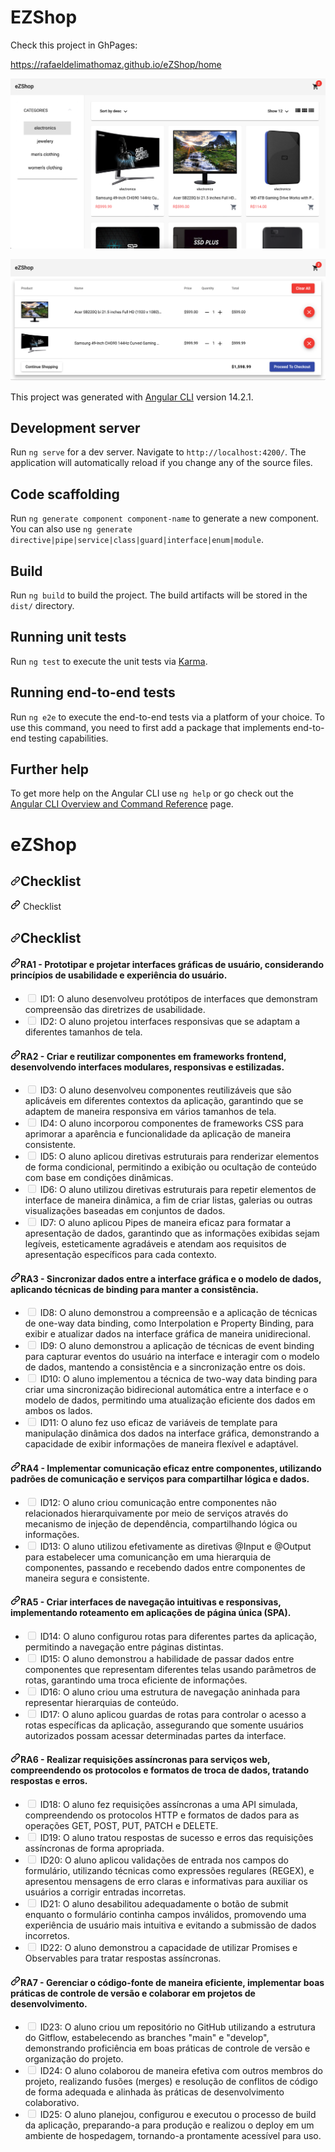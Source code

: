 # EZShop

Check this project in GhPages:

https://rafaeldelimathomaz.github.io/eZShop/home

![Alt Text](https://github.com/RafaeldeLimaThomaz/eZShop/blob/main/src/assets/1.png)

![Alt Text](https://github.com/RafaeldeLimaThomaz/eZShop/blob/main/src/assets/2.png)




This project was generated with [Angular CLI](https://github.com/angular/angular-cli) version 14.2.1.

## Development server

Run `ng serve` for a dev server. Navigate to `http://localhost:4200/`. The application will automatically reload if you change any of the source files.

## Code scaffolding

Run `ng generate component component-name` to generate a new component. You can also use `ng generate directive|pipe|service|class|guard|interface|enum|module`.

## Build

Run `ng build` to build the project. The build artifacts will be stored in the `dist/` directory.

## Running unit tests

Run `ng test` to execute the unit tests via [Karma](https://karma-runner.github.io).

## Running end-to-end tests

Run `ng e2e` to execute the end-to-end tests via a platform of your choice. To use this command, you need to first add a package that implements end-to-end testing capabilities.

## Further help

To get more help on the Angular CLI use `ng help` or go check out the [Angular CLI Overview and Command Reference](https://angular.io/cli) page.
# eZShop


<h2 tabindex="-1" dir="auto"><a id="user-content-checklist" class="anchor" aria-hidden="true" tabindex="-1" href="#checklist"><svg class="octicon octicon-link" viewBox="0 0 16 16" version="1.1" width="16" height="16" aria-hidden="true"><path d="m7.775 3.275 1.25-1.25a3.5 3.5 0 1 1 4.95 4.95l-2.5 2.5a3.5 3.5 0 0 1-4.95 0 .751.751 0 0 1 .018-1.042.751.751 0 0 1 1.042-.018 1.998 1.998 0 0 0 2.83 0l2.5-2.5a2.002 2.002 0 0 0-2.83-2.83l-1.25 1.25a.751.751 0 0 1-1.042-.018.751.751 0 0 1-.018-1.042Zm-4.69 9.64a1.998 1.998 0 0 0 2.83 0l1.25-1.25a.751.751 0 0 1 1.042.018.751.751 0 0 1 .018 1.042l-1.25 1.25a3.5 3.5 0 1 1-4.95-4.95l2.5-2.5a3.5 3.5 0 0 1 4.95 0 .751.751 0 0 1-.018 1.042.751.751 0 0 1-1.042.018 1.998 1.998 0 0 0-2.83 0l-2.5 2.5a1.998 1.998 0 0 0 0 2.83Z"></path></svg></a>Checklist</h2>
<a id="user-content-checklist" class="anchor" aria-hidden="true" tabindex="-1" href="#checklist"><svg class="octicon octicon-link" viewBox="0 0 16 16" version="1.1" width="16" height="16" aria-hidden="true"><path d="m7.775 3.275 1.25-1.25a3.5 3.5 0 1 1 4.95 4.95l-2.5 2.5a3.5 3.5 0 0 1-4.95 0 .751.751 0 0 1 .018-1.042.751.751 0 0 1 1.042-.018 1.998 1.998 0 0 0 2.83 0l2.5-2.5a2.002 2.002 0 0 0-2.83-2.83l-1.25 1.25a.751.751 0 0 1-1.042-.018.751.751 0 0 1-.018-1.042Zm-4.69 9.64a1.998 1.998 0 0 0 2.83 0l1.25-1.25a.751.751 0 0 1 1.042.018.751.751 0 0 1 .018 1.042l-1.25 1.25a3.5 3.5 0 1 1-4.95-4.95l2.5-2.5a3.5 3.5 0 0 1 4.95 0 .751.751 0 0 1-.018 1.042.751.751 0 0 1-1.042.018 1.998 1.998 0 0 0-2.83 0l-2.5 2.5a1.998 1.998 0 0 0 0 2.83Z"></path></svg></a>
Checklist
<h2 tabindex="-1" dir="auto"><a id="user-content-checklist" class="anchor" aria-hidden="true" tabindex="-1" href="#checklist"><svg class="octicon octicon-link" viewBox="0 0 16 16" version="1.1" width="16" height="16" aria-hidden="true"><path d="m7.775 3.275 1.25-1.25a3.5 3.5 0 1 1 4.95 4.95l-2.5 2.5a3.5 3.5 0 0 1-4.95 0 .751.751 0 0 1 .018-1.042.751.751 0 0 1 1.042-.018 1.998 1.998 0 0 0 2.83 0l2.5-2.5a2.002 2.002 0 0 0-2.83-2.83l-1.25 1.25a.751.751 0 0 1-1.042-.018.751.751 0 0 1-.018-1.042Zm-4.69 9.64a1.998 1.998 0 0 0 2.83 0l1.25-1.25a.751.751 0 0 1 1.042.018.751.751 0 0 1 .018 1.042l-1.25 1.25a3.5 3.5 0 1 1-4.95-4.95l2.5-2.5a3.5 3.5 0 0 1 4.95 0 .751.751 0 0 1-.018 1.042.751.751 0 0 1-1.042.018 1.998 1.998 0 0 0-2.83 0l-2.5 2.5a1.998 1.998 0 0 0 0 2.83Z"></path></svg></a>Checklist</h2>
<h4 tabindex="-1" dir="auto"><a id="user-content-ra1---prototipar-e-projetar-interfaces-gráficas-de-usuário-considerando-princípios-de-usabilidade-e-experiência-do-usuário" class="anchor" aria-hidden="true" tabindex="-1" href="#ra1---prototipar-e-projetar-interfaces-gráficas-de-usuário-considerando-princípios-de-usabilidade-e-experiência-do-usuário"><svg class="octicon octicon-link" viewBox="0 0 16 16" version="1.1" width="16" height="16" aria-hidden="true"><path d="m7.775 3.275 1.25-1.25a3.5 3.5 0 1 1 4.95 4.95l-2.5 2.5a3.5 3.5 0 0 1-4.95 0 .751.751 0 0 1 .018-1.042.751.751 0 0 1 1.042-.018 1.998 1.998 0 0 0 2.83 0l2.5-2.5a2.002 2.002 0 0 0-2.83-2.83l-1.25 1.25a.751.751 0 0 1-1.042-.018.751.751 0 0 1-.018-1.042Zm-4.69 9.64a1.998 1.998 0 0 0 2.83 0l1.25-1.25a.751.751 0 0 1 1.042.018.751.751 0 0 1 .018 1.042l-1.25 1.25a3.5 3.5 0 1 1-4.95-4.95l2.5-2.5a3.5 3.5 0 0 1 4.95 0 .751.751 0 0 1-.018 1.042.751.751 0 0 1-1.042.018 1.998 1.998 0 0 0-2.83 0l-2.5 2.5a1.998 1.998 0 0 0 0 2.83Z"></path></svg></a>RA1 - Prototipar e projetar interfaces gráficas de usuário, considerando princípios de usabilidade e experiência do usuário.</h4>
<ul class="contains-task-list">
<li class="task-list-item"><input type="checkbox" id="" disabled="" class="task-list-item-checkbox"> ID1: O aluno desenvolveu protótipos de interfaces que demonstram compreensão das diretrizes de usabilidade.</li>
<li class="task-list-item"><input type="checkbox" id="" disabled="" class="task-list-item-checkbox"> ID2: O aluno projetou interfaces responsivas que se adaptam a diferentes tamanhos de tela.</li>
</ul>
<h4 tabindex="-1" dir="auto"><a id="user-content-ra2---criar-e-reutilizar-componentes-em-frameworks-frontend-desenvolvendo-interfaces-modulares-responsivas-e-estilizadas" class="anchor" aria-hidden="true" tabindex="-1" href="#ra2---criar-e-reutilizar-componentes-em-frameworks-frontend-desenvolvendo-interfaces-modulares-responsivas-e-estilizadas"><svg class="octicon octicon-link" viewBox="0 0 16 16" version="1.1" width="16" height="16" aria-hidden="true"><path d="m7.775 3.275 1.25-1.25a3.5 3.5 0 1 1 4.95 4.95l-2.5 2.5a3.5 3.5 0 0 1-4.95 0 .751.751 0 0 1 .018-1.042.751.751 0 0 1 1.042-.018 1.998 1.998 0 0 0 2.83 0l2.5-2.5a2.002 2.002 0 0 0-2.83-2.83l-1.25 1.25a.751.751 0 0 1-1.042-.018.751.751 0 0 1-.018-1.042Zm-4.69 9.64a1.998 1.998 0 0 0 2.83 0l1.25-1.25a.751.751 0 0 1 1.042.018.751.751 0 0 1 .018 1.042l-1.25 1.25a3.5 3.5 0 1 1-4.95-4.95l2.5-2.5a3.5 3.5 0 0 1 4.95 0 .751.751 0 0 1-.018 1.042.751.751 0 0 1-1.042.018 1.998 1.998 0 0 0-2.83 0l-2.5 2.5a1.998 1.998 0 0 0 0 2.83Z"></path></svg></a>RA2 - Criar e reutilizar componentes em frameworks frontend, desenvolvendo interfaces modulares, responsivas e estilizadas.</h4>
<ul class="contains-task-list">
<li class="task-list-item"><input type="checkbox" id="" disabled="" class="task-list-item-checkbox"> ID3: O aluno desenvolveu componentes reutilizáveis que são aplicáveis em diferentes contextos da aplicação, garantindo que se adaptem de maneira responsiva em vários tamanhos de tela.</li>
<li class="task-list-item"><input type="checkbox" id="" disabled="" class="task-list-item-checkbox"> ID4: O aluno incorporou componentes de frameworks CSS para aprimorar a aparência e funcionalidade da aplicação de maneira consistente.</li>
<li class="task-list-item"><input type="checkbox" id="" disabled="" class="task-list-item-checkbox"> ID5: O aluno aplicou diretivas estruturais para renderizar elementos de forma condicional, permitindo a exibição ou ocultação de conteúdo com base em condições dinâmicas.</li>
<li class="task-list-item"><input type="checkbox" id="" disabled="" class="task-list-item-checkbox"> ID6: O aluno utilizou diretivas estruturais para repetir elementos de interface de maneira dinâmica, a fim de criar listas, galerias ou outras visualizações baseadas em conjuntos de dados.</li>
<li class="task-list-item"><input type="checkbox" id="" disabled="" class="task-list-item-checkbox"> ID7: O aluno aplicou Pipes de maneira eficaz para formatar a apresentação de dados, garantindo que as informações exibidas sejam legíveis, esteticamente agradáveis e atendam aos requisitos de apresentação específicos para cada contexto.</li>
</ul>
<h4 tabindex="-1" dir="auto"><a id="user-content-ra3---sincronizar-dados-entre-a-interface-gráfica-e-o-modelo-de-dados-aplicando-técnicas-de-binding-para-manter-a-consistência" class="anchor" aria-hidden="true" tabindex="-1" href="#ra3---sincronizar-dados-entre-a-interface-gráfica-e-o-modelo-de-dados-aplicando-técnicas-de-binding-para-manter-a-consistência"><svg class="octicon octicon-link" viewBox="0 0 16 16" version="1.1" width="16" height="16" aria-hidden="true"><path d="m7.775 3.275 1.25-1.25a3.5 3.5 0 1 1 4.95 4.95l-2.5 2.5a3.5 3.5 0 0 1-4.95 0 .751.751 0 0 1 .018-1.042.751.751 0 0 1 1.042-.018 1.998 1.998 0 0 0 2.83 0l2.5-2.5a2.002 2.002 0 0 0-2.83-2.83l-1.25 1.25a.751.751 0 0 1-1.042-.018.751.751 0 0 1-.018-1.042Zm-4.69 9.64a1.998 1.998 0 0 0 2.83 0l1.25-1.25a.751.751 0 0 1 1.042.018.751.751 0 0 1 .018 1.042l-1.25 1.25a3.5 3.5 0 1 1-4.95-4.95l2.5-2.5a3.5 3.5 0 0 1 4.95 0 .751.751 0 0 1-.018 1.042.751.751 0 0 1-1.042.018 1.998 1.998 0 0 0-2.83 0l-2.5 2.5a1.998 1.998 0 0 0 0 2.83Z"></path></svg></a>RA3 - Sincronizar dados entre a interface gráfica e o modelo de dados, aplicando técnicas de binding para manter a consistência.</h4>
<ul class="contains-task-list">
<li class="task-list-item"><input type="checkbox" id="" disabled="" class="task-list-item-checkbox"> ID8: O aluno demonstrou a compreensão e a aplicação de técnicas de one-way data binding, como Interpolation e Property Binding, para exibir e atualizar dados na interface gráfica de maneira unidirecional.</li>
<li class="task-list-item"><input type="checkbox" id="" disabled="" class="task-list-item-checkbox"> ID9: O aluno demonstrou a aplicação de técnicas de event binding para capturar eventos do usuário na interface e interagir com o modelo de dados, mantendo a consistência e a sincronização entre os dois.</li>
<li class="task-list-item"><input type="checkbox" id="" disabled="" class="task-list-item-checkbox"> ID10: O aluno implementou a técnica de two-way data binding para criar uma sincronização bidirecional automática entre a interface e o modelo de dados, permitindo uma atualização eficiente dos dados em ambos os lados.</li>
<li class="task-list-item"><input type="checkbox" id="" disabled="" class="task-list-item-checkbox"> ID11: O aluno fez uso eficaz de variáveis de template para manipulação dinâmica dos dados na interface gráfica, demonstrando a capacidade de exibir informações de maneira flexível e adaptável.</li>
</ul>
<h4 tabindex="-1" dir="auto"><a id="user-content-ra4---implementar-comunicação-eficaz-entre-componentes-utilizando-padrões-de-comunicação-e-serviços-para-compartilhar-lógica-e-dados" class="anchor" aria-hidden="true" tabindex="-1" href="#ra4---implementar-comunicação-eficaz-entre-componentes-utilizando-padrões-de-comunicação-e-serviços-para-compartilhar-lógica-e-dados"><svg class="octicon octicon-link" viewBox="0 0 16 16" version="1.1" width="16" height="16" aria-hidden="true"><path d="m7.775 3.275 1.25-1.25a3.5 3.5 0 1 1 4.95 4.95l-2.5 2.5a3.5 3.5 0 0 1-4.95 0 .751.751 0 0 1 .018-1.042.751.751 0 0 1 1.042-.018 1.998 1.998 0 0 0 2.83 0l2.5-2.5a2.002 2.002 0 0 0-2.83-2.83l-1.25 1.25a.751.751 0 0 1-1.042-.018.751.751 0 0 1-.018-1.042Zm-4.69 9.64a1.998 1.998 0 0 0 2.83 0l1.25-1.25a.751.751 0 0 1 1.042.018.751.751 0 0 1 .018 1.042l-1.25 1.25a3.5 3.5 0 1 1-4.95-4.95l2.5-2.5a3.5 3.5 0 0 1 4.95 0 .751.751 0 0 1-.018 1.042.751.751 0 0 1-1.042.018 1.998 1.998 0 0 0-2.83 0l-2.5 2.5a1.998 1.998 0 0 0 0 2.83Z"></path></svg></a>RA4 - Implementar comunicação eficaz entre componentes, utilizando padrões de comunicação e serviços para compartilhar lógica e dados.</h4>
<ul class="contains-task-list">
<li class="task-list-item"><input type="checkbox" id="" disabled="" class="task-list-item-checkbox"> ID12: O aluno criou comunicação entre componentes não relacionados hierarquivamente por meio de serviços através do mecanismo de injeção de dependência, compartilhando lógica ou informações.</li>
<li class="task-list-item"><input type="checkbox" id="" disabled="" class="task-list-item-checkbox"> ID13: O aluno utilizou efetivamente as diretivas @Input e @Output para estabelecer uma comunicanção em uma hierarquia de componentes, passando e recebendo dados entre componentes de maneira segura e consistente.</li>
</ul>
<h4 tabindex="-1" dir="auto"><a id="user-content-ra5---criar-interfaces-de-navegação-intuitivas-e-responsivas-implementando-roteamento-em-aplicações-de-página-única-spa" class="anchor" aria-hidden="true" tabindex="-1" href="#ra5---criar-interfaces-de-navegação-intuitivas-e-responsivas-implementando-roteamento-em-aplicações-de-página-única-spa"><svg class="octicon octicon-link" viewBox="0 0 16 16" version="1.1" width="16" height="16" aria-hidden="true"><path d="m7.775 3.275 1.25-1.25a3.5 3.5 0 1 1 4.95 4.95l-2.5 2.5a3.5 3.5 0 0 1-4.95 0 .751.751 0 0 1 .018-1.042.751.751 0 0 1 1.042-.018 1.998 1.998 0 0 0 2.83 0l2.5-2.5a2.002 2.002 0 0 0-2.83-2.83l-1.25 1.25a.751.751 0 0 1-1.042-.018.751.751 0 0 1-.018-1.042Zm-4.69 9.64a1.998 1.998 0 0 0 2.83 0l1.25-1.25a.751.751 0 0 1 1.042.018.751.751 0 0 1 .018 1.042l-1.25 1.25a3.5 3.5 0 1 1-4.95-4.95l2.5-2.5a3.5 3.5 0 0 1 4.95 0 .751.751 0 0 1-.018 1.042.751.751 0 0 1-1.042.018 1.998 1.998 0 0 0-2.83 0l-2.5 2.5a1.998 1.998 0 0 0 0 2.83Z"></path></svg></a>RA5 - Criar interfaces de navegação intuitivas e responsivas, implementando roteamento em aplicações de página única (SPA).</h4>
<ul class="contains-task-list">
<li class="task-list-item"><input type="checkbox" id="" disabled="" class="task-list-item-checkbox"> ID14: O aluno configurou rotas para diferentes partes da aplicação, permitindo a navegação entre páginas distintas.</li>
<li class="task-list-item"><input type="checkbox" id="" disabled="" class="task-list-item-checkbox"> ID15: O aluno demonstrou a habilidade de passar dados entre componentes que representam diferentes telas usando parâmetros de rotas, garantindo uma troca eficiente de informações.</li>
<li class="task-list-item"><input type="checkbox" id="" disabled="" class="task-list-item-checkbox"> ID16: O aluno criou uma estrutura de navegação aninhada para representar hierarquias de conteúdo.</li>
<li class="task-list-item"><input type="checkbox" id="" disabled="" class="task-list-item-checkbox"> ID17: O aluno aplicou guardas de rotas para controlar o acesso a rotas específicas da aplicação, assegurando que somente usuários autorizados possam acessar determinadas partes da interface.</li>
</ul>
<h4 tabindex="-1" dir="auto"><a id="user-content-ra6---realizar-requisições-assíncronas-para-serviços-web-compreendendo-os-protocolos-e-formatos-de-troca-de-dados-tratando-respostas-e-erros" class="anchor" aria-hidden="true" tabindex="-1" href="#ra6---realizar-requisições-assíncronas-para-serviços-web-compreendendo-os-protocolos-e-formatos-de-troca-de-dados-tratando-respostas-e-erros"><svg class="octicon octicon-link" viewBox="0 0 16 16" version="1.1" width="16" height="16" aria-hidden="true"><path d="m7.775 3.275 1.25-1.25a3.5 3.5 0 1 1 4.95 4.95l-2.5 2.5a3.5 3.5 0 0 1-4.95 0 .751.751 0 0 1 .018-1.042.751.751 0 0 1 1.042-.018 1.998 1.998 0 0 0 2.83 0l2.5-2.5a2.002 2.002 0 0 0-2.83-2.83l-1.25 1.25a.751.751 0 0 1-1.042-.018.751.751 0 0 1-.018-1.042Zm-4.69 9.64a1.998 1.998 0 0 0 2.83 0l1.25-1.25a.751.751 0 0 1 1.042.018.751.751 0 0 1 .018 1.042l-1.25 1.25a3.5 3.5 0 1 1-4.95-4.95l2.5-2.5a3.5 3.5 0 0 1 4.95 0 .751.751 0 0 1-.018 1.042.751.751 0 0 1-1.042.018 1.998 1.998 0 0 0-2.83 0l-2.5 2.5a1.998 1.998 0 0 0 0 2.83Z"></path></svg></a>RA6 - Realizar requisições assíncronas para serviços web, compreendendo os protocolos e formatos de troca de dados, tratando respostas e erros.</h4>
<ul class="contains-task-list">
<li class="task-list-item"><input type="checkbox" id="" disabled="" class="task-list-item-checkbox"> ID18: O aluno fez requisições assíncronas a uma API simulada, compreendendo os protocolos HTTP e formatos de dados para as operações GET, POST, PUT, PATCH e DELETE.</li>
<li class="task-list-item"><input type="checkbox" id="" disabled="" class="task-list-item-checkbox"> ID19: O aluno tratou respostas de sucesso e erros das requisições assíncronas de forma apropriada.</li>
<li class="task-list-item"><input type="checkbox" id="" disabled="" class="task-list-item-checkbox"> ID20: O aluno aplicou validações de entrada nos campos do formulário, utilizando técnicas como expressões regulares (REGEX), e apresentou mensagens de erro claras e informativas para auxiliar os usuários a corrigir entradas incorretas.</li>
<li class="task-list-item"><input type="checkbox" id="" disabled="" class="task-list-item-checkbox"> ID21: O aluno desabilitou adequadamente o botão de submit enquanto o formulário continha campos inválidos, promovendo uma experiência de usuário mais intuitiva e evitando a submissão de dados incorretos.</li>
<li class="task-list-item"><input type="checkbox" id="" disabled="" class="task-list-item-checkbox"> ID22: O aluno demonstrou a capacidade de utilizar Promises e Observables para tratar respostas assíncronas.</li>
</ul>
<h4 tabindex="-1" dir="auto"><a id="user-content-ra7---gerenciar-o-código-fonte-de-maneira-eficiente-implementar-boas-práticas-de-controle-de-versão-e-colaborar-em-projetos-de-desenvolvimento" class="anchor" aria-hidden="true" tabindex="-1" href="#ra7---gerenciar-o-código-fonte-de-maneira-eficiente-implementar-boas-práticas-de-controle-de-versão-e-colaborar-em-projetos-de-desenvolvimento"><svg class="octicon octicon-link" viewBox="0 0 16 16" version="1.1" width="16" height="16" aria-hidden="true"><path d="m7.775 3.275 1.25-1.25a3.5 3.5 0 1 1 4.95 4.95l-2.5 2.5a3.5 3.5 0 0 1-4.95 0 .751.751 0 0 1 .018-1.042.751.751 0 0 1 1.042-.018 1.998 1.998 0 0 0 2.83 0l2.5-2.5a2.002 2.002 0 0 0-2.83-2.83l-1.25 1.25a.751.751 0 0 1-1.042-.018.751.751 0 0 1-.018-1.042Zm-4.69 9.64a1.998 1.998 0 0 0 2.83 0l1.25-1.25a.751.751 0 0 1 1.042.018.751.751 0 0 1 .018 1.042l-1.25 1.25a3.5 3.5 0 1 1-4.95-4.95l2.5-2.5a3.5 3.5 0 0 1 4.95 0 .751.751 0 0 1-.018 1.042.751.751 0 0 1-1.042.018 1.998 1.998 0 0 0-2.83 0l-2.5 2.5a1.998 1.998 0 0 0 0 2.83Z"></path></svg></a>RA7 - Gerenciar o código-fonte de maneira eficiente, implementar boas práticas de controle de versão e colaborar em projetos de desenvolvimento.</h4>
<ul class="contains-task-list">
<li class="task-list-item"><input type="checkbox" id="" disabled="" class="task-list-item-checkbox"> ID23: O aluno criou um repositório no GitHub utilizando a estrutura do Gitflow, estabelecendo as branches "main" e "develop", demonstrando proficiência em boas práticas de controle de versão e organização do projeto.</li>
<li class="task-list-item"><input type="checkbox" id="" disabled="" class="task-list-item-checkbox"> ID24: O aluno colaborou de maneira efetiva com outros membros do projeto, realizando fusões (merges) e resolução de conflitos de código de forma adequada e alinhada às práticas de desenvolvimento colaborativo.</li>
<li class="task-list-item"><input type="checkbox" id="" disabled="" class="task-list-item-checkbox"> ID25: O aluno planejou, configurou e executou o processo de build da aplicação, preparando-a para produção e realizou o deploy em um ambiente de hospedagem, tornando-a prontamente acessível para uso.</li>
</ul>